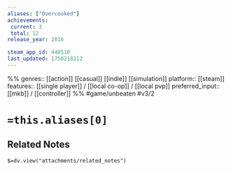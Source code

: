 ```yaml
---
aliases: ["Overcooked"]
achievements:
 current: 3
 total: 12
release_year: 2016

steam_app_id: 448510
last_updated: 1750218212
---
```

%%
genres:: [[action]] [[casual]] [[indie]] [[simulation]]
platform:: [[steam]]
features:: [[single player]] / [[local co-op]] / [[local pvp]]
preferred_input:: [[mkb]] / [[controller]]
%%
#game/unbeaten
#v3/2

# `=this.aliases[0]`
## Related Notes
`$=dv.view("attachments/related_notes")`